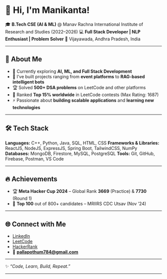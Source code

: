 
# 👋 Hi, I'm Manikanta!

🎓 **B.Tech CSE (AI & ML)** @ Manav Rachna International Institute of Research and Studies (2022–2026)
💻 **Full Stack Developer | NLP Enthusiast | Problem Solver**
📍 Vijayawada, Andhra Pradesh, India

---

## 🚀 About Me

* 🌱 Currently exploring **AI, ML, and Full Stack Development**
* 🔭 I’ve built projects ranging from **event platforms** to **RAG-based intelligent bots**
* 🏆 Solved **500+ DSA problems** on LeetCode and other platforms
* 🥇 Ranked **Top 15% worldwide** in LeetCode contests (Max Rating: 1687)
* ⚡ Passionate about **building scalable applications** and **learning new technologies**

---

## 🛠️ Tech Stack

**Languages:** C++, Python, Java, SQL, HTML, CSS
**Frameworks & Libraries:** ReactJS, NodeJS, ExpressJS, Spring Boot, TailwindCSS, NumPy
**Databases:** MongoDB, Firestore, MySQL, PostgreSQL
**Tools:** Git, GitHub, Firebase, Postman, VS Code

---

## 🔥 Achievements

* 🏆 **Meta Hacker Cup 2024** – Global Rank **3669** (Practice) & **7730** (Round 1)
* 🥈 **Top 100** out of 800+ candidates – MRIIRS CDC Utsav (Nov ’24)


---


## 🌐 Connect with Me

* [LinkedIn](https://linkedin.com/in/manikantap969)
* [LeetCode](https://leetcode.com/u/manikanta_30/)
* [HackerRank](https://www.hackerrank.com/profile/pallapothum784)
* 📧 **[pallapothum784@gmail.com](mailto:pallapothum784@gmail.com)**

---

✨ *“Code, Learn, Build, Repeat.”*

---
